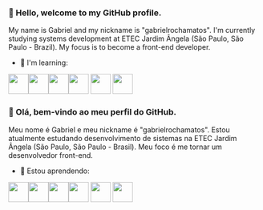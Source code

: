### 👋 Hello, welcome to my GitHub profile.
My name is Gabriel and my nickname is "gabrielrochamatos".
I'm currently studying systems development at ETEC Jardim Ângela (São Paulo, São Paulo - Brazil).
My focus is to become a front-end developer.

- 🌱 I'm learning: 

<img src="https://cdn.jsdelivr.net/gh/devicons/devicon/icons/html5/html5-original.svg" width=40rem height=40rem/><img src="https://cdn.jsdelivr.net/gh/devicons/devicon/icons/css3/css3-original.svg" width=40rem height=40rem/><img src="https://cdn.jsdelivr.net/gh/devicons/devicon/icons/javascript/javascript-original.svg" width=40rem height=40rem/><img src="https://cdn.jsdelivr.net/gh/devicons/devicon/icons/dart/dart-original.svg" width=40rem height=40rem/>
<img src="https://cdn.jsdelivr.net/gh/devicons/devicon/icons/flutter/flutter-original.svg" width=40rem height=40rem/>
<img src="https://cdn.jsdelivr.net/gh/devicons/devicon/icons/bootstrap/bootstrap-original.svg" width=40rem height=40rem/>
             
### 👋 Olá, bem-vindo ao meu perfil do GitHub.
Meu nome é Gabriel e meu nickname é "gabrielrochamatos".
Estou atualmente estudando desenvolvimento de sistemas na ETEC Jardim Ângela (São Paulo, São Paulo - Brasil).
Meu foco é me tornar um desenvolvedor front-end.

- 🌱 Estou aprendendo:

<img src="https://cdn.jsdelivr.net/gh/devicons/devicon/icons/html5/html5-original.svg" width=40rem height=40rem/><img src="https://cdn.jsdelivr.net/gh/devicons/devicon/icons/css3/css3-original.svg" width=40rem height=40rem/><img src="https://cdn.jsdelivr.net/gh/devicons/devicon/icons/javascript/javascript-original.svg" width=40rem height=40rem/><img src="https://cdn.jsdelivr.net/gh/devicons/devicon/icons/dart/dart-original.svg" width=40rem height=40rem/>
<img src="https://cdn.jsdelivr.net/gh/devicons/devicon/icons/flutter/flutter-original.svg" width=40rem height=40rem/>
<img src="https://cdn.jsdelivr.net/gh/devicons/devicon/icons/bootstrap/bootstrap-original.svg" width=40rem height=40rem/>
             
          




<!--
**gabrielrochamatos/gabrielrochamatos** is a ✨ _special_ ✨ repository because its `README.md` (this file) appears on your GitHub profile.

Here are some ideas to get you started:

- 🔭 I’m currently working on ...
- 🌱 I’m currently learning ...
- 👯 I’m looking to collaborate on ...
- 🤔 I’m looking for help with ...
- 💬 Ask me about ...
- 📫 How to reach me: ...
- 😄 Pronouns: ...
- ⚡ Fun fact: ...
-->
